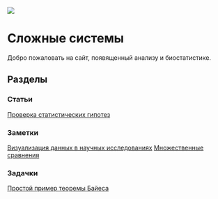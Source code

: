![](https://cdn4.telesco.pe/file/YDPeHONJnWDsjGFJvCBN617N2sFx3HWhRbjFhCb6Qb0hJ-Uo0uJ3xxwO4sLGyszs49OJ5vHw8l-K-oVZfmR3P-cNJBN4AHoPDQErYbwqOrBbGOqL0msleep_lIrpnBTYkbye2XXhmlzAgmakUAlzr3lBSsfMntHGDMQuL8Lx7aX-Ysoo9CPVXqtPxIfDNftBQMCGwjBODjBkU4FFdQnDRyYuZjI9Z4zeBtZO_fr-R9oLwKfjvPjy3jEzR7k3ZbDoOAn8J-vPGPWgAQPtv_PMWk7nkHY77bIgVRz709TlJncAPIaKput8z3NRct469L-dogmteY-K4vJ0BtlPzCgRCA.jpg)

# Сложные системы

Добро пожаловать на сайт, появященный анализу и биостатистике.

## Разделы

### Статьи

[Проверка статистических гипотез](/docs/pages/stat_testing/stat_testing.md)

### Заметки

[Визуализация данных в научных исследованиях](https://telegra.ph/Vizualizaciya-dannyh-v-nauchnyh-issledovaniyah-09-21)
[Множественные сравнения](https://telegra.ph/Mnozhestvennye-sravneniya-09-28)

### Задачки

[Простой пример теоремы Байеса](/docs/tasks/simple_bayes/task.md)


